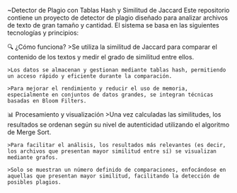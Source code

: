 ~Detector de Plagio con Tablas Hash y Similitud de Jaccard
Este repositorio contiene un proyecto de detector de plagio diseñado para analizar archivos de texto de gran tamaño y cantidad. El sistema se basa en las siguientes tecnologías y principios:

🔍 ¿Cómo funciona?
    >Se utiliza la similitud de Jaccard para comparar el contenido de los textos y medir el grado de similitud entre ellos.

    >Los datos se almacenan y gestionan mediante tablas hash, permitiendo un acceso rápido y eficiente durante la comparación.

    >Para mejorar el rendimiento y reducir el uso de memoria, especialmente en conjuntos de datos grandes, se integran técnicas basadas en Bloom Filters.

📊 Procesamiento y visualización
    >Una vez calculadas las similitudes, los resultados se ordenan según su nivel de autenticidad utilizando el algoritmo de Merge Sort.

    >Para facilitar el análisis, los resultados más relevantes (es decir, los archivos que presentan mayor similitud entre sí) se visualizan mediante grafos.

    >Solo se muestran un número definido de comparaciones, enfocándose en aquellas que presentan mayor similitud, facilitando la detección de posibles plagios.